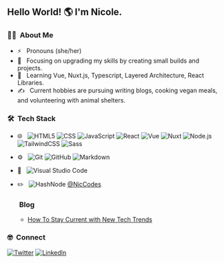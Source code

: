 <h2> Hello World! 🌎 I'm Nicole.</h2>

<h3> 👩‍💻 &nbsp;About Me </h3>

- ⚡️ &nbsp; Pronouns (she/her)
- 🤔 &nbsp; Focusing on upgrading my skills by creating small builds and projects.
- 🌱 &nbsp; Learning Vue, Nuxt.js, Typescript, Layered Architecture, React Libraries.
- ✍️ &nbsp; Current hobbies are pursuing writing blogs, cooking vegan meals, and volunteering with animal shelters.

<h3> 🛠 &nbsp;Tech Stack</h3>

- 🌐 &nbsp;
  ![HTML5](https://img.shields.io/badge/-HTML5-333333?style=for-the-badge&logo=HTML5)
  ![CSS](https://img.shields.io/badge/-CSS-333333?style=for-the-badge&logo=CSS3&logoColor=1572B6)
  ![JavaScript](https://img.shields.io/badge/-JavaScript-333333?style=for-the-badge&logo=javascript)
  ![React](https://img.shields.io/badge/-React-333333?style=for-the-badge&logo=react)
  ![Vue](https://img.shields.io/badge/-Vue-333333?style=for-the-badge&logo=vue.js)
  ![Nuxt](https://img.shields.io/badge/-Nuxt-333333?style=for-the-badge&logo=nuxt.js)
  ![Node.js](https://img.shields.io/badge/-Node.js-333333?style=for-the-badge&logo=node.js)
  ![TailwindCSS](https://img.shields.io/badge/-TailwindCSS-333333?style=for-the-badge&logo=tailwindCSS)
  ![Sass](https://img.shields.io/badge/-Sass-333333?style=for-the-badge&logo=sass)
  
  

- ⚙️ &nbsp;
  ![Git](https://img.shields.io/badge/-Git-333333?style=for-the-badge&logo=git)
  ![GitHub](https://img.shields.io/badge/-GitHub-333333?style=for-the-badge&logo=github)
  ![Markdown](https://img.shields.io/badge/-Markdown-333333?style=for-the-badge&logo=markdown)
- 🔧 &nbsp;
  ![Visual Studio Code](https://img.shields.io/badge/-Visual%20Studio%20Code-333333?style=for-the-badge&logo=visual-studio-code&logoColor=007ACC)
- ✏️ &nbsp;
  ![HashNode](https://img.shields.io/badge/-Hashnode-333333?style=for-the-badge&logo=hashnode) 
  [@NicCodes](https://hashnode.com/@NicCodes)
  
  <h3> &nbsp;Blog</h3>
  
  - [How To Stay Current with New Tech Trends](https://nicsquicktips.hashnode.dev/how-to-stay-current-with-new-tech-trends)


<h3> 🤓 &nbsp;Connect </h3>

<p>
<a href="https://twitter.com/nmartinpdx/"><img alt="Twitter" src="https://img.shields.io/badge/Twitter-Nicole%20Martin?style=social&logo=twitter"></a>
<a href="https://www.linkedin.com/in/nicolemartinpdx/"><img alt="LinkedIn" src="https://img.shields.io/badge/LinkedIn-Nicole%20Martin?style=social&logo=linkedin">
</p>

<p align="center">


</p>


